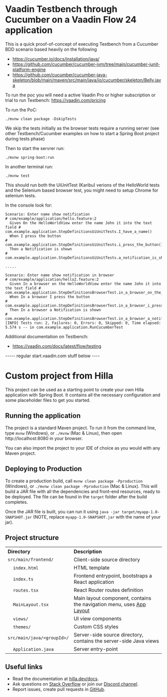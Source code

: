 # Vaadin Testbench through Cucumber on a Vaadin Flow 24 application
This is a quick proof-of-concept of executing Testbench from a Cucumber BDD scenario based heavily on the following 
- https://cucumber.io/docs/installation/java/
- https://github.com/cucumber/cucumber-jvm/tree/main/cucumber-junit-platform-engine
- https://github.com/cucumber/cucumber-java-skeleton/blob/main/maven/src/main/java/io/cucumber/skeleton/Belly.java

To run the poc you will need a active Vaadin Pro or higher subscription or trial to run Testbench:
https://vaadin.com/pricing

To run the PoC: 

``` 
./mvnw clean package -DskipTests
```

We skip the tests initially as the browser tests require a running server (see other Testbench/Cucumber examples on how to start a Spring Boot project during tests phase)

Then to start the servrer run: 
```
./mvnw spring-boot:run
```

In another terminal run:
```
./mvnw test
```

This should run both the UiUnitTest (Karibu) verions of the HelloWorld tests and the Selenium based browser test, you might need to setup Chrome for selenium tests. 

In the console look for: 

```
Scenario: Enter name show notification                                   # com/example/application/hello.feature:2
  Given On the HelloWorldView enter the name John it into the text field # com.example.application.StepDefinitionsUiUnitTests.I_have_a_name()
  When I press the button                                                # com.example.application.StepDefinitionsUiUnitTests.i_press_the_button()
  Then a Notification is shown                                           # com.example.application.StepDefinitionsUiUnitTests.a_notification_is_shown()

..... 

Scenario: Enter name show notification in browser                                     # com/example/application/hello2.feature:2
  Given In a browser on the HelloWorldView enter the name John it into the text field # com.example.application.StepDefinitionsBrowserTest.in_a_browser_on_the_hello_world_view_enter_the_name_john_it_into_the_text_field()
  When In a browser I press the button                                                # com.example.application.StepDefinitionsBrowserTest.in_a_browser_i_press_the_button()
  Then In a browser a Notification is shown                                           # com.example.application.StepDefinitionsBrowserTest.in_a_browser_a_notification_is_shown()
[INFO] Tests run: 2, Failures: 0, Errors: 0, Skipped: 0, Time elapsed: 5.574 s -- in com.example.application.RunCucumberTest
```

Additional documentation on Testbench: 
- https://vaadin.com/docs/latest/flow/testing




 ----- regular start.vaadin.com stuff below ----
# Custom project from Hilla

This project can be used as a starting point to create your own Hilla application with Spring Boot.
It contains all the necessary configuration and some placeholder files to get you started.

## Running the application

The project is a standard Maven project. To run it from the command line,
type `mvnw` (Windows), or `./mvnw` (Mac & Linux), then open
http://localhost:8080 in your browser.

You can also import the project to your IDE of choice as you would with any
Maven project.

## Deploying to Production

To create a production build, call `mvnw clean package -Pproduction` (Windows),
or `./mvnw clean package -Pproduction` (Mac & Linux).
This will build a JAR file with all the dependencies and front-end resources,
ready to be deployed. The file can be found in the `target` folder after the build completes.

Once the JAR file is built, you can run it using
`java -jar target/myapp-1.0-SNAPSHOT.jar` (NOTE, replace
`myapp-1.0-SNAPSHOT.jar` with the name of your jar).

## Project structure

<table style="width:100%; text-align: left;">
  <tr><th>Directory</th><th>Description</th></tr>
  <tr><td><code>src/main/frontend/</code></td><td>Client-side source directory</td></tr>
  <tr><td>&nbsp;&nbsp;&nbsp;&nbsp;<code>index.html</code></td><td>HTML template</td></tr>
  <tr><td>&nbsp;&nbsp;&nbsp;&nbsp;<code>index.ts</code></td><td>Frontend 
entrypoint, bootstraps a React application</td></tr>
  <tr><td>&nbsp;&nbsp;&nbsp;&nbsp;<code>routes.tsx</code></td><td>React Router routes definition</td></tr>
  <tr><td>&nbsp;&nbsp;&nbsp;&nbsp;<code>MainLayout.tsx</code></td><td>Main 
layout component, contains the navigation menu, uses <a href="https://hilla.dev/docs/react/components/app-layout">
App Layout</a></td></tr>
  <tr><td>&nbsp;&nbsp;&nbsp;&nbsp;<code>views/</code></td><td>UI view 
components</td></tr>
  <tr><td>&nbsp;&nbsp;&nbsp;&nbsp;<code>themes/</code></td><td>Custom  
CSS styles</td></tr>
  <tr><td><code>src/main/java/&lt;groupId&gt;/</code></td><td>Server-side 
source directory, contains the server-side Java views</td></tr>
  <tr><td>&nbsp;&nbsp;&nbsp;&nbsp;<code>Application.java</code></td><td>Server entry-point</td></tr>
</table>

## Useful links

- Read the documentation at [hilla.dev/docs](https://hilla.dev/docs/).
- Ask questions on [Stack Overflow](https://stackoverflow.com/questions/tagged/hilla) or join our [Discord channel](https://discord.gg/MYFq5RTbBn).
- Report issues, create pull requests in [GitHub](https://github.com/vaadin/hilla).
